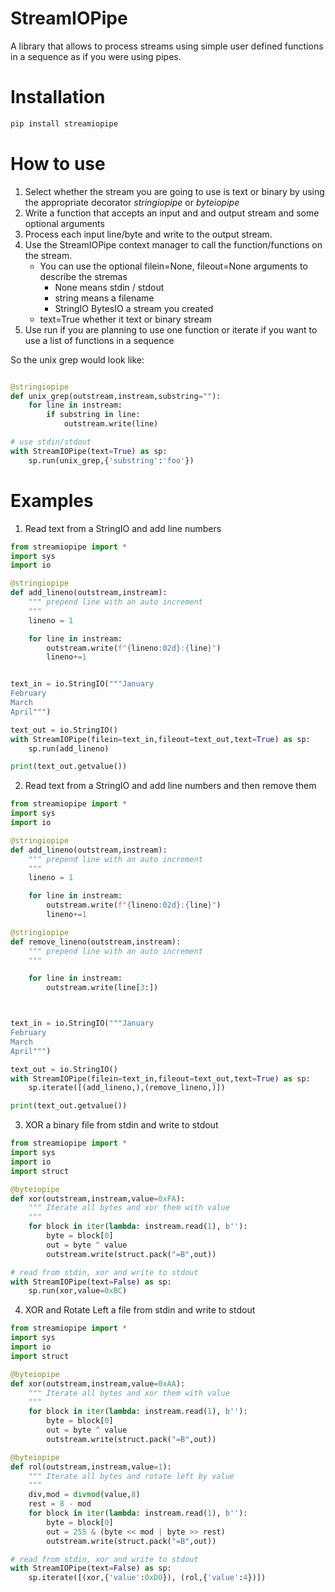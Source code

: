 # StreamIOPipe

A library that allows to process streams using simple user defined functions in a sequence as if you were using pipes.


# Installation

```bash
pip install streamiopipe
```

# How to use

1. Select whether the stream you are going to use is text or binary by using the appropriate decorator *stringiopipe* or *byteiopipe*
2. Write a function that accepts an input and and output stream and some optional arguments
3. Process each input line/byte and write to the output stream.
4. Use the StreamIOPipe context manager to call the function/functions on the stream.
    -   You can use the optional filein=None, fileout=None arguments to describe the stremas
        -   None means stdin / stdout
        -   string means a filename
        -   StringIO BytesIO a stream you created
    -   text=True whether it text or binary stream
5. Use run if you are planning to use one function or iterate if you want to use a list of functions in a sequence


So the unix grep would look like:
```python

@stringiopipe
def unix_grep(outstream,instream,substring=""):
    for line in instream:
        if substring in line:
            outstream.write(line)

# use stdin/stdout
with StreamIOPipe(text=True) as sp:
    sp.run(unix_grep,{'substring':'foo'})

```


# Examples


1. Read text from a StringIO and add line numbers

```python
from streamiopipe import *
import sys
import io

@stringiopipe
def add_lineno(outstream,instream):
    """ prepend line with an auto increment
    """
    lineno = 1

    for line in instream:
        outstream.write(f"{lineno:02d}:{line}")
        lineno+=1


text_in = io.StringIO("""January
February
March
April""")

text_out = io.StringIO()
with StreamIOPipe(filein=text_in,fileout=text_out,text=True) as sp:
    sp.run(add_lineno)

print(text_out.getvalue())
```


2. Read text from a StringIO and add line numbers and then remove them

```python
from streamiopipe import *
import sys
import io

@stringiopipe
def add_lineno(outstream,instream):
    """ prepend line with an auto increment
    """
    lineno = 1

    for line in instream:
        outstream.write(f"{lineno:02d}:{line}")
        lineno+=1

@stringiopipe
def remove_lineno(outstream,instream):
    """ prepend line with an auto increment
    """

    for line in instream:
        outstream.write(line[3:])



text_in = io.StringIO("""January
February
March
April""")

text_out = io.StringIO()
with StreamIOPipe(filein=text_in,fileout=text_out,text=True) as sp:
    sp.iterate([(add_lineno,),(remove_lineno,)])

print(text_out.getvalue())
```


3. XOR a binary file from stdin and write to stdout

```python
from streamiopipe import *
import sys
import io
import struct

@byteiopipe
def xor(outstream,instream,value=0xFA):
    """ Iterate all bytes and xor them with value
    """
    for block in iter(lambda: instream.read(1), b''):
        byte = block[0]
        out = byte ^ value
        outstream.write(struct.pack("=B",out))

# read from stdin, xor and write to stdout
with StreamIOPipe(text=False) as sp:
    sp.run(xor,value=0xBC)

```

4. XOR and Rotate Left a file from stdin and write to stdout

```python
from streamiopipe import *
import sys
import io
import struct

@byteiopipe
def xor(outstream,instream,value=0xAA):
    """ Iterate all bytes and xor them with value
    """
    for block in iter(lambda: instream.read(1), b''):
        byte = block[0]
        out = byte ^ value
        outstream.write(struct.pack("=B",out))

@byteiopipe
def rol(outstream,instream,value=1):
    """ Iterate all bytes and rotate left by value
    """
    div,mod = divmod(value,8)
    rest = 8 - mod
    for block in iter(lambda: instream.read(1), b''):
        byte = block[0]
        out = 255 & (byte << mod | byte >> rest)
        outstream.write(struct.pack("=B",out))

# read from stdin, xor and write to stdout
with StreamIOPipe(text=False) as sp:
    sp.iterate([(xor,{'value':0xD0}), (rol,{'value':4})])

```

